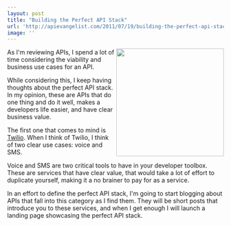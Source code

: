 ```yaml
---
layout: post
title: "Building the Perfect API Stack"
url: 'http://apievangelist.com/2011/07/19/building-the-perfect-api-stack/'
image: ''
---
```


<img class="c1" src="http://kinlane-productions.s3.amazonaws.com/api-evangelist/poker-chip-stack.jpg" alt="" width="250" align="right" />As I'm reviewing APIs, I spend a lot of time considering the viability and business use cases for an API.

While considering this, I keep having thoughts about the perfect API stack. In my opinion, these are APIs that do one thing and do it well, makes a developers life easier, and have clear business value.

The first one that comes to mind is [Twilio][1]. When I think of Twilio, I think of two clear use cases: voice and SMS.

Voice and SMS are two critical tools to have in your developer toolbox. These are services that have clear value, that would take a lot of effort to duplicate yourself, making it a no brainer to pay for as a service.

In an effort to define the perfect API stack, I'm going to start blogging about APIs that fall into this category as I find them. They will be short posts that introduce you to these services, and when I get enough I will launch a landing page showcasing the perfect API stack.

   [1]: http://www.apievangelist.com/api-detail.php?API_ID=1823 (Twilio)

